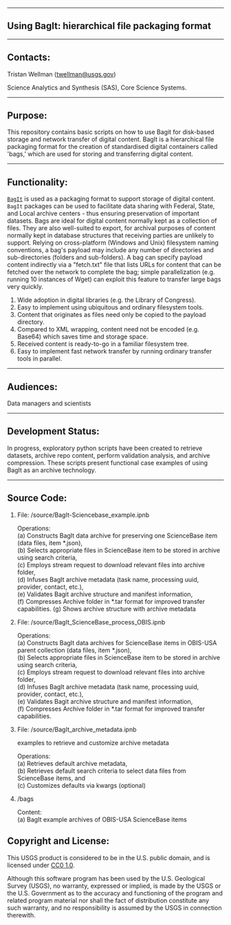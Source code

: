 
-------------------------------------------------
Using BagIt: hierarchical file packaging format 
-------------------------------------------------


-----------
Contacts:
-----------
Tristan Wellman (twellman@usgs.gov)

Science Analytics and Synthesis (SAS), Core Science Systems.




-----------
Purpose:
-----------
This repository contains basic scripts on how to use Bagit for disk-based storage and network transfer of digital content. BagIt is a hierarchical file packaging format for the creation of standardised digital containers called 'bags,' which are used for storing and transferring digital content.

----------------
Functionality:
----------------
[`BagIt`](https://en.wikipedia.org/wiki/BagIt) is used as a packaging format to support storage of digital content. `BagIt` packages can be used to facilitate data sharing with Federal, State, and Local archive centers - thus ensuring preservation of important datasets.  Bags are ideal for digital content normally kept as a collection of files. They are also well-suited to export, for archival purposes of content normally kept in database structures that receiving parties are unlikely to support. Relying on cross-platform (Windows and Unix) filesystem naming conventions, a bag's payload may include any number of directories and sub-directories (folders and sub-folders). A bag can specify payload content indirectly via a "fetch.txt" file that lists URLs for content that can be fetched over the network to complete the bag; simple parallelization (e.g. running 10 instances of Wget) can exploit this feature to transfer large bags very quickly. 

1) Wide adoption in digital libraries (e.g. the Library of Congress).<br />
2) Easy to implement using ubiquitous and ordinary filesystem tools.<br />
3) Content that originates as files need only be copied to the payload directory.<br />
4) Compared to XML wrapping, content need not be encoded (e.g. Base64) which saves time and storage space.<br />
5) Received content is ready-to-go in a familiar filesystem tree.<br />
6) Easy to implement fast network transfer by running ordinary transfer tools in parallel.




-----------
Audiences:
-----------
Data managers and scientists 


-----------
Development Status:
-------------------
In progress, exploratory python scripts have been created to retrieve datasets, archive repo content, perform validation analysis, and archive compression. These scripts present functional case examples of using BagIt as an archive technology. 


-----------
Source Code:
--------------
  1) File: /source/BagIt-Sciencebase_example.ipnb

     Operations: <br />
     (a) Constructs BagIt data archive for preserving one ScienceBase item (data files, item *.json),<br />
     (b) Selects appropriate files in ScienceBase item to be stored in archive using search criteria,<br /> 
     (c) Employs stream request to download relevant files into archive folder,<br />
     (d) Infuses BagIt archive metadata (task name, processing uuid, provider, contact, etc.),<br /> 
     (e) Validates Bagit archive structure and manifest information,<br />
     (f) Compresses Archive folder in *.tar format for improved transfer capabilities.
     (g) Shows archive structure with archive metadata

  2) File: /source/BagIt_ScienceBase_process_OBIS.ipnb
  
     Operations: <br />
     (a) Constructs BagIt data archives for ScienceBase items in OBIS-USA parent collection (data files, item *.json),<br />
     (b) Selects appropriate files in ScienceBase item to be stored in archive using search criteria,<br /> 
     (c) Employs stream request to download relevant files into archive folder,<br />
     (d) Infuses BagIt archive metadata (task name, processing uuid, provider, contact, etc.),<br /> 
     (e) Validates Bagit archive structure and manifest information,<br />
     (f) Compresses Archive folder in *.tar format for improved transfer capabilities.
     
  2) File: /source/BagIt_archive_metadata.ipnb
  
     examples to retrieve and customize archive metadata
  
     Operations: <br />
     (a) Retrieves default archive metadata,<br />
     (b) Retrieves default search criteria to select data files from ScienceBase items, and<br />
     (c) Customizes defaults via kwargs (optional)

  3) /bags

     Content: <br />
     (a) BagIt example archives of OBIS-USA ScienceBase items
     

Copyright and License:
---------------------
This USGS product is considered to be in the U.S. public domain, and is licensed under
[CC0 1.0](https://creativecommons.org/publicdomain/zero/1.0/).

Although this software program has been used by the U.S. Geological Survey (USGS), no warranty, expressed or implied,
is made by the USGS or the U.S. Government as to the accuracy and functioning of the program and related program
material nor shall the fact of distribution constitute any such warranty, and no responsibility is assumed by the
USGS in connection therewith.
